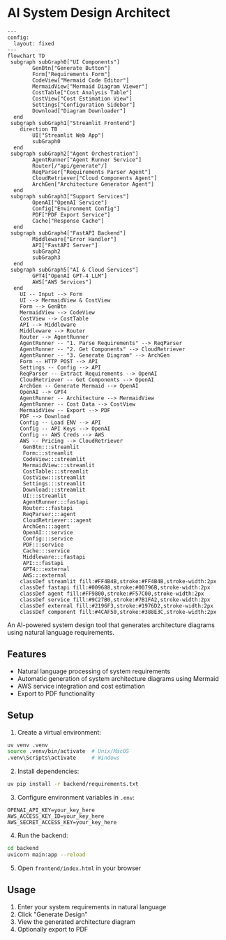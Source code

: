 # AI System Design Architect

```mermaid
---
config:
  layout: fixed
---
flowchart TD
 subgraph subGraph0["UI Components"]
        GenBtn["Generate Button"]
        Form["Requirements Form"]
        CodeView["Mermaid Code Editor"]
        MermaidView["Mermaid Diagram Viewer"]
        CostTable["Cost Analysis Table"]
        CostView["Cost Estimation View"]
        Settings["Configuration Sidebar"]
        Download["Diagram Downloader"]
  end
 subgraph subGraph1["Streamlit Frontend"]
    direction TB
        UI["Streamlit Web App"]
        subGraph0
  end
 subgraph subGraph2["Agent Orchestration"]
        AgentRunner["Agent Runner Service"]
        Router[/"api/generate"/]
        ReqParser["Requirements Parser Agent"]
        CloudRetriever["Cloud Components Agent"]
        ArchGen["Architecture Generator Agent"]
  end
 subgraph subGraph3["Support Services"]
        OpenAI["OpenAI Service"]
        Config["Environment Config"]
        PDF["PDF Export Service"]
        Cache["Response Cache"]
  end
 subgraph subGraph4["FastAPI Backend"]
        Middleware["Error Handler"]
        API["FastAPI Server"]
        subGraph2
        subGraph3
  end
 subgraph subGraph5["AI & Cloud Services"]
        GPT4["OpenAI GPT-4 LLM"]
        AWS["AWS Services"]
  end
    UI -- Input --> Form
    UI --> MermaidView & CostView
    Form --> GenBtn
    MermaidView --> CodeView
    CostView --> CostTable
    API --> Middleware
    Middleware --> Router
    Router --> AgentRunner
    AgentRunner -- "1. Parse Requirements" --> ReqParser
    AgentRunner -- "2. Get Components" --> CloudRetriever
    AgentRunner -- "3. Generate Diagram" --> ArchGen
    Form -- HTTP POST --> API
    Settings -- Config --> API
    ReqParser -- Extract Requirements --> OpenAI
    CloudRetriever -- Get Components --> OpenAI
    ArchGen -- Generate Mermaid --> OpenAI
    OpenAI --> GPT4
    AgentRunner -- Architecture --> MermaidView
    AgentRunner -- Cost Data --> CostView
    MermaidView -- Export --> PDF
    PDF --> Download
    Config -- Load ENV --> API
    Config -- API Keys --> OpenAI
    Config -- AWS Creds --> AWS
    AWS -- Pricing --> CloudRetriever
     GenBtn:::streamlit
     Form:::streamlit
     CodeView:::streamlit
     MermaidView:::streamlit
     CostTable:::streamlit
     CostView:::streamlit
     Settings:::streamlit
     Download:::streamlit
     UI:::streamlit
     AgentRunner:::fastapi
     Router:::fastapi
     ReqParser:::agent
     CloudRetriever:::agent
     ArchGen:::agent
     OpenAI:::service
     Config:::service
     PDF:::service
     Cache:::service
     Middleware:::fastapi
     API:::fastapi
     GPT4:::external
     AWS:::external
    classDef streamlit fill:#FF4B4B,stroke:#FF4B4B,stroke-width:2px
    classDef fastapi fill:#009688,stroke:#00796B,stroke-width:2px
    classDef agent fill:#FF9800,stroke:#F57C00,stroke-width:2px
    classDef service fill:#9C27B0,stroke:#7B1FA2,stroke-width:2px
    classDef external fill:#2196F3,stroke:#1976D2,stroke-width:2px
    classDef component fill:#4CAF50,stroke:#388E3C,stroke-width:2px

```

An AI-powered system design tool that generates architecture diagrams using natural language requirements.

## Features

- Natural language processing of system requirements
- Automatic generation of system architecture diagrams using Mermaid
- AWS service integration and cost estimation
- Export to PDF functionality

## Setup

1. Create a virtual environment:
```bash
uv venv .venv
source .venv/bin/activate  # Unix/MacOS
.venv\Scripts\activate     # Windows
```

2. Install dependencies:
```bash
uv pip install -r backend/requirements.txt
```

3. Configure environment variables in `.env`:
```
OPENAI_API_KEY=your_key_here
AWS_ACCESS_KEY_ID=your_key_here
AWS_SECRET_ACCESS_KEY=your_key_here
```

4. Run the backend:
```bash
cd backend
uvicorn main:app --reload
```

5. Open `frontend/index.html` in your browser

## Usage

1. Enter your system requirements in natural language
2. Click "Generate Design"
3. View the generated architecture diagram
4. Optionally export to PDF
